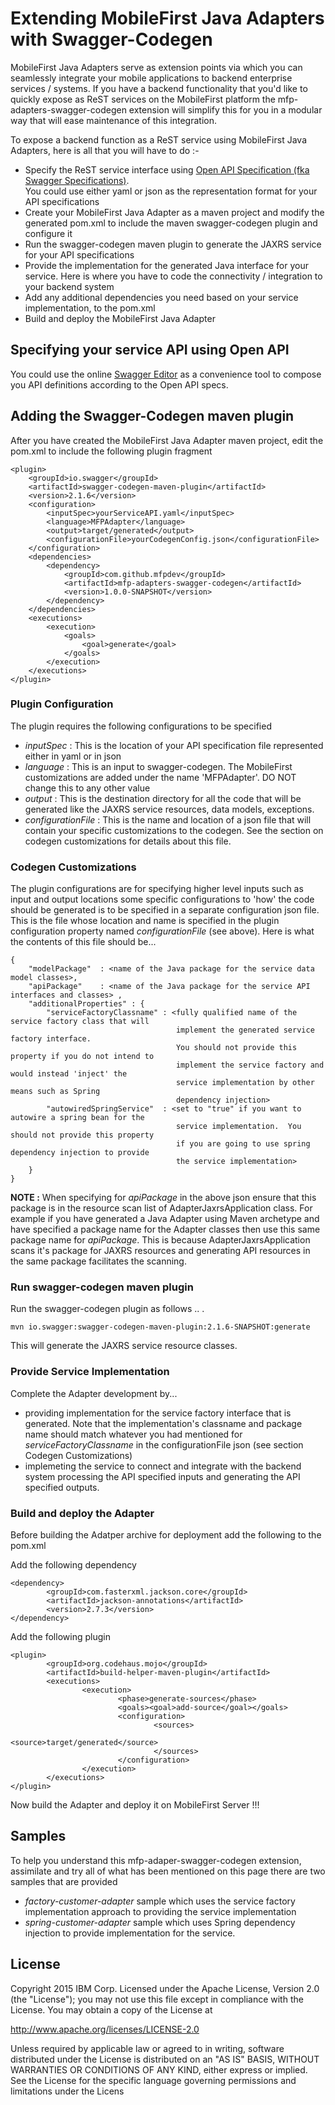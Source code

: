 # Extending MobileFirst Java Adapters with Swagger-Codegen
MobileFirst Java Adapters serve as extension points via which you can seamlessly integrate your mobile applications to backend enterprise services / systems. 
If you have a backend functionality that you'd like to quickly expose as ReST services on the MobileFirst platform the mfp-adapters-swagger-codegen extension
will simplify this for you in a modular way that will ease maintenance of this integration.

To expose a backend function as a ReST service using MobileFirst Java Adapters, here is all that you will have to do :- 
* Specify the ReST service interface using [Open API Specification (fka Swagger Specifications)](https://github.com/OAI/OpenAPI-Specification).  
  You could use either yaml or json as the representation format for your API specifications
* Create your MobileFirst Java Adapter as a maven project and modify the generated pom.xml to include the maven swagger-codegen plugin and configure it
* Run the swagger-codegen maven plugin to generate the JAXRS service for your API specifications
* Provide the implementation for the generated Java interface for your service.  Here is where you have to code the connectivity / integration to your 
  backend system
* Add any additional dependencies you need based on your service implementation, to the pom.xml 
* Build and deploy the MobileFirst Java Adapter

 
## Specifying your service API using Open API
You could use the online [Swagger Editor](editor.swagger.io) as a convenience tool to compose you API definitions according to the Open API specs.  

## Adding the Swagger-Codegen maven plugin
After you have created the MobileFirst Java Adapter maven project, edit the pom.xml to include the following plugin fragment
```
<plugin>
    <groupId>io.swagger</groupId>
    <artifactId>swagger-codegen-maven-plugin</artifactId>
    <version>2.1.6</version>
    <configuration>
        <inputSpec>yourServiceAPI.yaml</inputSpec> 
        <language>MFPAdapter</language>
        <output>target/generated</output>
        <configurationFile>yourCodegenConfig.json</configurationFile>
    </configuration>
    <dependencies>
        <dependency>
        	<groupId>com.github.mfpdev</groupId>
        	<artifactId>mfp-adapters-swagger-codegen</artifactId>
        	<version>1.0.0-SNAPSHOT</version>
    	</dependency>
    </dependencies>
    <executions>
        <execution>
            <goals>
                <goal>generate</goal>
            </goals>
        </execution>
    </executions>
</plugin>
```
 
### Plugin Configuration
The plugin requires the following configurations to be specified

* _inputSpec_ : This is the location of your API specification file represented either in yaml or in json 
* _language_  : This is an input to swagger-codegen.  The MobileFirst customizations are added under the name 'MFPAdapter'. 
				DO NOT change this to any other                		value
* _output_ : This is the destination directory for all the code that will be generated like the JAXRS service resources, data models, exceptions. 
* _configurationFile_ : This is the name and location of a json file that will contain your specific customizations to the codegen.  See the section on 
codegen customizations for details about this file.           

### Codegen Customizations
The plugin configurations are for specifying higher level inputs such as input and output locations some specific configurations to 'how' the code should
be generated is to be specified in a separate configuration json file.  This is the file whose location and name is specified in the plugin configuration
property named _configurationFile_ (see above).   Here is what the contents of this file should be... 

```
{
	"modelPackage" 	: <name of the Java package for the service data model classes>,
	"apiPackage" 	: <name of the Java package for the service API interfaces and classes> ,
	"additionalProperties" : {
		"serviceFactoryClassname" : <fully qualified name of the service factory class that will 
		                             implement the generated service factory interface.  
		                             You should not provide this property if you do not intend to 
		                             implement the service factory and would instead 'inject' the 
		                             service implementation by other means such as Spring 
		                             dependency injection>
		"autowiredSpringService"  : <set to "true" if you want to autowire a spring bean for the 
		                             service implementation.  You should not provide this property
		                             if you are going to use spring dependency injection to provide 
		                             the service implementation> 
	}
}
```

**NOTE :** When specifying for _apiPackage_ in the above json ensure that this package is in the resource scan list of AdapterJaxrsApplication class.  For 
example if you have generated a Java Adapter using Maven archetype and have specified a package name for the Adapter classes then use this same package 
name for  _apiPackage_.  This is because AdapterJaxrsApplication scans it's package for JAXRS resources and generating API resources in the same package
facilitates the scanning. 

### Run swagger-codegen maven plugin
Run the swagger-codegen plugin as follows .. .
```
mvn io.swagger:swagger-codegen-maven-plugin:2.1.6-SNAPSHOT:generate
```
This will generate the JAXRS service resource classes.  

### Provide Service Implementation
Complete the Adapter development by... 
* providing implementation for the service factory interface that is generated.  Note that the implementation's classname and package name should match 
whatever you had mentioned for _serviceFactoryClassname_ in the configurationFile json (see section Codegen Customizations)
* implemeting the service to connect and integrate with the backend system processing the API specified inputs and generating the API specified outputs.

### Build and deploy the Adapter
Before building the Adatper archive for deployment add the following to the pom.xml

Add the following dependency
```
<dependency>
        <groupId>com.fasterxml.jackson.core</groupId>
        <artifactId>jackson-annotations</artifactId>
        <version>2.7.3</version>
</dependency>
```

Add the following plugin
```
<plugin>
        <groupId>org.codehaus.mojo</groupId>
        <artifactId>build-helper-maven-plugin</artifactId>
        <executions>
                <execution>
                        <phase>generate-sources</phase>
                        <goals><goal>add-source</goal></goals>
                        <configuration>
                                <sources>
                                        <source>target/generated</source>
                                </sources>
                        </configuration>
                </execution>
        </executions>
</plugin>
```
Now build the Adapter and deploy it on MobileFirst Server !!!

## Samples
To help you understand this mfp-adaper-swagger-codegen extension, assimilate and try all of what has been mentioned on this page there are two samples
that are provided
* _factory-customer-adapter_ sample which uses the service factory implementation approach to providing the service implementation
* _spring-customer-adapter_ sample which uses Spring dependency injection to provide implementation for the service.

## License 
Copyright 2015 IBM Corp.
Licensed under the Apache License, Version 2.0 (the "License"); you may not use this file except in compliance with the License. You may obtain a copy of the License at

http://www.apache.org/licenses/LICENSE-2.0

Unless required by applicable law or agreed to in writing, software distributed under the License is distributed on an "AS IS" BASIS, WITHOUT WARRANTIES OR CONDITIONS OF ANY KIND, either express or implied. See the License for the specific language governing permissions and limitations under the Licens

